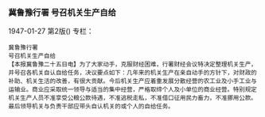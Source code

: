 ### 冀鲁豫行署  号召机关生产自给

1947-01-27
第2版()
专栏：

    冀鲁豫行署
    号召机关生产自给
    【本报冀鲁豫二十五日电】为了大家动手，克服财经困难，行署财经会议特决定整理机关生产，并号召各机关自认自给任务，决议要点如下：几年来的机关生产在亲自动手的方针下，对财政的补助、机关生活的改善，有很大贡献。今后机关生产应着重发展分散经营的农工业及小手工业与运输业。商业应采取统一领导与适当的集中经营，严格取缔个人及小单位的商业经营。特别规定机关生产人员不准享受公粮公款待遇，不准逃税走私，不准借口征用民力畜力，不准挪用公款。最后领导机关与负责干部应带头自认机关的或个人的自给任务。
